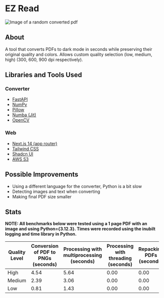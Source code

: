 # EZ Read

![Image of a random converted pdf](https://github.com/JaehyeongPark06/EZ-Read/assets/78674944/63cc5623-02c8-4084-8f64-b138ff169050)

## About

A tool that converts PDFs to dark mode in seconds while preserving their original quality and colors. Allows custom quality selection (low, medium, high) (300, 600, 900 dpi respectively).

## Libraries and Tools Used

### Converter

- [FastAPI](https://fastapi.tiangolo.com/)
- [NumPy](https://numpy.org/)
- [Pillow](https://python-pillow.org/)
- [Numba (Jit)](https://numba.pydata.org/)
- [OpenCV](https://opencv.org/)

### Web

- [Next.js 14 (app router)](https://nextjs.org/docs/app)
- [Tailwind CSS](https://tailwindcss.com/)
- [Shadcn UI](https://ui.shadcn.dev/)
- [AWS S3](https://aws.amazon.com/s3/)

## Possible Improvements

- Using a different language for the converter, Python is a bit slow
- Detecting images and text when converting
- Making final PDF size smaller

## Stats

**NOTE: All benchmarks below were tested using a 1 page PDF with an image and using Python={3.12.3}. Times were recorded using the inubilt logging and time library in Python.**

| Quality Level | Conversion of PDF to PNGs (seconds) | Processing with multiprocessing (seconds) | Processing with threading (seconds) | Repacking PDFs (seconds) |
|---------------|-------------------------------------|--------------------------------------------|-------------------------------------|--------------------------|
| High          | 4.54                                | 5.64                                       | 0.00                                | 0.00                     |
| Medium        | 2.39                                | 3.06                                       | 0.00                                | 0.00                     |
| Low           | 0.81                                | 1.43                                       | 0.00                                | 0.00                     |

